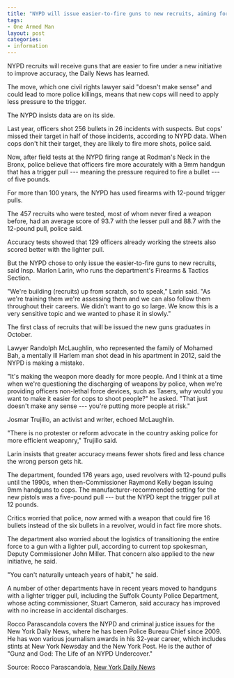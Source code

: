 ```yaml
---
title: "NYPD will issue easier-to-fire guns to new recruits, aiming for improved accuracy"
tags:
- One Armed Man
layout: post
categories:
- information
---
```


NYPD recruits will receive guns that are easier to fire under a new initiative to improve accuracy, the Daily News has learned.

The move, which one civil rights lawyer said "doesn't make sense" and could lead to more police killings, means that new cops will need to apply less pressure to the trigger.

The NYPD insists data are on its side.

Last year, officers shot 256 bullets in 26 incidents with suspects. But cops' missed their target in half of those incidents, according to NYPD data. When cops don't hit their target, they are likely to fire more shots, police said.

Now, after field tests at the NYPD firing range at Rodman's Neck in the Bronx, police believe that officers fire more accurately with a 9mm handgun that has a trigger pull --- meaning the pressure required to fire a bullet --- of five pounds.

For more than 100 years, the NYPD has used firearms with 12-pound trigger pulls.

The 457 recruits who were tested, most of whom never fired a weapon before, had an average score of 93.7 with the lesser pull and 88.7 with the 12-pound pull, police said.

Accuracy tests showed that 129 officers already working the streets also scored better with the lighter pull.

But the NYPD chose to only issue the easier-to-fire guns to new recruits, said Insp. Marlon Larin, who runs the department's Firearms & Tactics Section.

"We're building (recruits) up from scratch, so to speak," Larin said. "As we're training them we're assessing them and we can also follow them throughout their careers. We didn't want to go so large. We know this is a very sensitive topic and we wanted to phase it in slowly."

The first class of recruits that will be issued the new guns graduates in October.

Lawyer Randolph McLaughlin, who represented the family of Mohamed Bah, a mentally ill Harlem man shot dead in his apartment in 2012, said the NYPD is making a mistake.

"It's making the weapon more deadly for more people. And I think at a time when we're questioning the discharging of weapons by police, when we're providing officers non-lethal force devices, such as Tasers, why would you want to make it easier for cops to shoot people?" he asked. "That just doesn't make any sense --- you're putting more people at risk."

Josmar Trujillo, an activist and writer, echoed McLaughlin.

"There is no protester or reform advocate in the country asking police for more efficient weaponry," Trujillo said.

Larin insists that greater accuracy means fewer shots fired and less chance the wrong person gets hit.

The department, founded 176 years ago, used revolvers with 12-pound pulls until the 1990s, when then-Commissioner Raymond Kelly began issuing 9mm handguns to cops. The manufacturer-recommended setting for the new pistols was a five-pound pull --- but the NYPD kept the trigger pull at 12 pounds.

Critics worried that police, now armed with a weapon that could fire 16 bullets instead of the six bullets in a revolver, would in fact fire more shots.

The department also worried about the logistics of transitioning the entire force to a gun with a lighter pull, according to current top spokesman, Deputy Commissioner John Miller. That concern also applied to the new initiative, he said.

"You can't naturally unteach years of habit," he said.

A number of other departments have in recent years moved to handguns with a lighter trigger pull, including the Suffolk County Police Department, whose acting commissioner, Stuart Cameron, said accuracy has improved with no increase in accidental discharges.

Rocco Parascandola covers the NYPD and criminal justice issues for the New York Daily News, where he has been Police Bureau Chief since 2009. He has won various journalism awards in his 32-year career, which includes stints at New York Newsday and the New York Post. He is the author of "Gunz and God: The Life of an NYPD Undercover."

Source: Rocco Parascandola, [New York Daily News](https://www.nydailynews.com/new-york/nyc-crime/ny-nypd-trigger-pull-change-20210825-s4wbvq5rwjcwlacm5i5eyarvha-story.html)